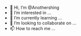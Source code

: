 - 👋 Hi, I’m @Anothershing
- 👀 I’m interested in ...
- 🌱 I’m currently learning ...
- 💞️ I’m looking to collaborate on ...
- 📫 How to reach me ...

<!---
Anothershing/Anothershing is a ✨ special ✨ repository because its `README.md` (this file) appears on your GitHub profile.
You can click the Preview link to take a look at your changes.
--->
